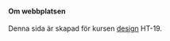 #### Om webbplatsen

Denna sida är skapad för kursen [design](https://dbwebb.se/kurser/design) HT-19.
